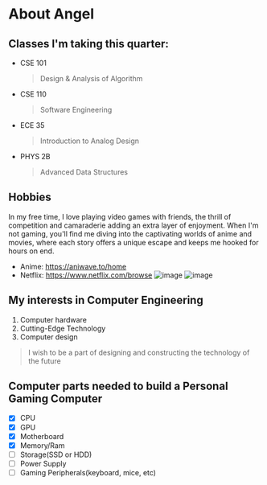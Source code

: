 # About Angel 

## Classes I'm taking this quarter:
* CSE 101
  > Design & Analysis of Algorithm
* CSE 110
  > Software Engineering
* ECE 35  
  > Introduction to Analog Design
* PHYS 2B 
  > Advanced Data Structures

## Hobbies
In my free time, I love playing video games with friends, 
the thrill of competition and camaraderie adding an extra layer of enjoyment. 
When I'm not gaming, you'll find me diving into the captivating worlds of anime and movies, 
where each story offers a unique escape and keeps me hooked for hours on end.
- Anime: https://aniwave.to/home
- Netflix: https://www.netflix.com/browse
![image]()
![image]()

## My interests in Computer Engineering
1. Computer hardware
2. Cutting-Edge Technology
3. Computer design
> I wish to be a part of designing and constructing the technology of the future

## Computer parts needed to build a Personal Gaming Computer
- [x] CPU
- [x] GPU
- [x] Motherboard
- [x] Memory/Ram
- [ ] Storage(SSD or HDD)
- [ ] Power Supply
- [ ] Gaming Peripherals(keyboard, mice, etc)
